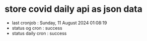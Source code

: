# store covid daily api as json data

- last cronjob : Sunday, 11 August 2024 01:08:19
- status og cron : success
- status daily cron : success
      
      